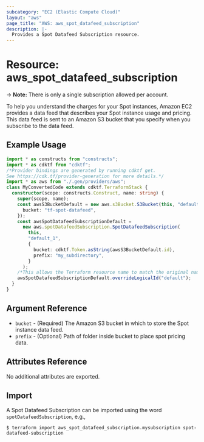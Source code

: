 ```yaml
---
subcategory: "EC2 (Elastic Compute Cloud)"
layout: "aws"
page_title: "AWS: aws_spot_datafeed_subscription"
description: |-
  Provides a Spot Datafeed Subscription resource.
---
```


# Resource: aws_spot_datafeed_subscription

-> **Note:** There is only a single subscription allowed per account.

To help you understand the charges for your Spot instances, Amazon EC2 provides a data feed that describes your Spot instance usage and pricing.
This data feed is sent to an Amazon S3 bucket that you specify when you subscribe to the data feed.

## Example Usage

```typescript
import * as constructs from "constructs";
import * as cdktf from "cdktf";
/*Provider bindings are generated by running cdktf get.
See https://cdk.tf/provider-generation for more details.*/
import * as aws from "./.gen/providers/aws";
class MyConvertedCode extends cdktf.TerraformStack {
  constructor(scope: constructs.Construct, name: string) {
    super(scope, name);
    const awsS3BucketDefault = new aws.s3Bucket.S3Bucket(this, "default", {
      bucket: "tf-spot-datafeed",
    });
    const awsSpotDatafeedSubscriptionDefault =
      new aws.spotDatafeedSubscription.SpotDatafeedSubscription(
        this,
        "default_1",
        {
          bucket: cdktf.Token.asString(awsS3BucketDefault.id),
          prefix: "my_subdirectory",
        }
      );
    /*This allows the Terraform resource name to match the original name. You can remove the call if you don't need them to match.*/
    awsSpotDatafeedSubscriptionDefault.overrideLogicalId("default");
  }
}

```

## Argument Reference

* `bucket` - (Required) The Amazon S3 bucket in which to store the Spot instance data feed.
* `prefix` - (Optional) Path of folder inside bucket to place spot pricing data.

## Attributes Reference

No additional attributes are exported.

## Import

A Spot Datafeed Subscription can be imported using the word `spotDatafeedSubscription`, e.g.,

```
$ terraform import aws_spot_datafeed_subscription.mysubscription spot-datafeed-subscription
```

<!-- cache-key: cdktf-0.17.0-pre.15 input-d418d184ee9faf5418de07e44a44efd3ad1bac9ac06512c888324c5f417347cf -->